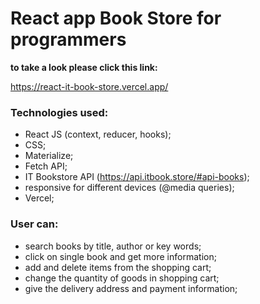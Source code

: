 # React app Book Store for programmers

**to take a look please click this link:** 

 https://react-it-book-store.vercel.app/

### Technologies used: 
* React JS (context, reducer, hooks);
* CSS;
* Materialize;
* Fetch API;
* IT Bookstore API (https://api.itbook.store/#api-books);
* responsive for different devices (@media queries);
* Vercel;

### User can:
* search books by title, author or key words;
* click on single book and get more information;
* add and delete items from the shopping cart;
* change the quantity of goods in shopping cart;
* give the delivery address and payment information;